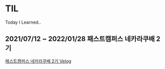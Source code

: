 # TIL
Today I Learned..

## 2021/07/12 ~ 2022/01/28 패스트캠퍼스 네카라쿠배 2기
[패스트캠퍼스 네카라쿠배 2기 Velog](https://velog.io/@hustle-dev/series/%EB%84%A4%EC%B9%B4%EB%9D%BC%EC%BF%A0%EB%B0%B0-2%EA%B8%B0)

